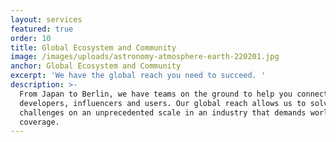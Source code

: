 ```yaml
---
layout: services
featured: true
order: 10
title: Global Ecosystem and Community
image: /images/uploads/astronomy-atmosphere-earth-220201.jpg
anchor: Global Ecosystem and Community
excerpt: 'We have the global reach you need to succeed. '
description: >-
  From Japan to Berlin, we have teams on the ground to help you connect to local
  developers, influencers and users. Our global reach allows us to solve
  challenges on an unprecedented scale in an industry that demands worldwide
  coverage.
---
```


